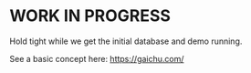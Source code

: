 # WORK IN PROGRESS

Hold tight while we get the initial database and demo running.

See a basic concept here: https://gaichu.com/
